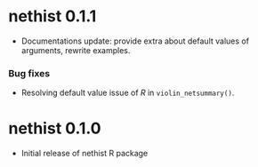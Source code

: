# nethist 0.1.1

*   Documentations update: provide extra about default values of arguments, rewrite examples.

### Bug fixes

*   Resolving default value issue of *R* in `violin_netsummary()`.


# nethist 0.1.0

*   Initial release of nethist R package
   

